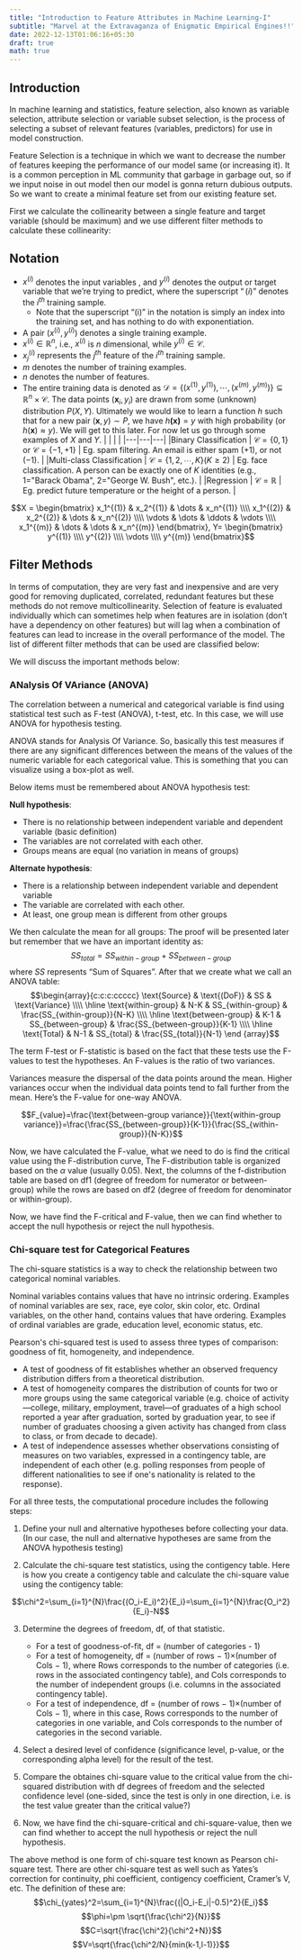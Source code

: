```yaml
---
title: "Introduction to Feature Attributes in Machine Learning-I"
subtitle: "Marvel at the Extravaganza of Enigmatic Empirical Engines!!"
date: 2022-12-13T01:06:16+05:30
draft: true
math: true
---
```


## Introduction
In machine learning and statistics, feature selection, also known as variable selection, attribute selection or variable subset selection, is the process of selecting a subset of relevant features (variables, predictors) for use in model construction.

Feature Selection is a technique in which we want to decrease the number of features keeping the performance of our model same (or increasing it). It is a common perception in ML community that garbage in garbage out, so if we input noise in out model then our model is gonna return dubious outputs. So we want to create a minimal feature set from our existing feature set.

First we calculate the collinearity between a single feature and target variable (should be maximum) and we use different filter methods to calculate these collinearity:

## Notation
* $x^{(i)}$ denotes the input variables , and $y^{(i)}$ denotes the output or target variable that we’re trying to predict, where the superscript $“(i)”$ denotes the $i^{th}$ training sample.
    * Note that the superscript “(i)” in the notation is simply an index into the training set, and has nothing to do with exponentiation.
* A pair $(x^{(i)},y^{(i)})$ denotes a single training example.
* $x^{(i)} \in \mathbb{R}^n$, i.e., $x^{(i)}$ is $n$ dimensional, while $y^{(i)} \in \mathcal{C}$.
* $x^{(i)}_j$ represents the $j^{th}$ feature of the $i^{th}$ training sample.
* $m$ denotes the number of training examples.
* $n$ denotes the number of features.
* The entire training data is denoted as $\mathcal{D} = \lbrace ({x}^{(1)},y^{(1)}), \cdots, ({x}^{(m)},y^{(m)}) \rbrace \subseteq \mathbb{R}^n \times \mathcal{C}$.
The data points $(\mathbf{x}_i,y_i)$ are drawn from some (unknown) distribution $P(X,Y)$. Ultimately we would like to learn a function $h$ such that for a new pair $(\mathbf{x},y)∼P$, we have $h\mathbf{(x)}=y$ with high probability (or $h(\mathbf{x})≈y$). We will get to this later. For now let us go through some examples of $X$ and $Y$.
|   |   |   |
|---|---|---|
|Binary Classification   | $\mathcal{C} = \lbrace 0,1 \rbrace$ or $\mathcal{C} = \lbrace -1,+1 \rbrace$ | Eg. spam filtering. An email is either spam (+1), or not (−1).  |
|Multi-class Classification   | $\mathcal{C} = \lbrace 1,2, \cdots, K \rbrace (K \geq 2)$  | Eg. face classification. A person can be exactly one of $K$ identities (e.g., 1="Barack Obama", 2="George W. Bush", etc.).  |
|Regression   | $\mathcal{C} = \mathbb{R}$ | Eg. predict future temperature or the height of a person. |  

$$X = \begin{bmatrix}
x_1^{(1)} & x_2^{(1)} & \dots & x_n^{(1)} \\\\
x_1^{(2)} & x_2^{(2)} & \dots & x_n^{(2)} \\\\
\vdots & \dots & \ddots & \vdots \\\\
x_1^{(m)} & \dots & \dots & x_n^{(m)}
\end{bmatrix}, Y=
\begin{bmatrix}
y^{(1)}  \\\\
y^{(2)}  \\\\
\vdots  \\\\
y^{(m)}
\end{bmatrix}$$

## Filter Methods
In terms of computation, they are very fast and inexpensive and are very good for removing duplicated, correlated, redundant features but these methods do not remove multicollinearity. Selection of feature is evaluated individually which can sometimes help when features are in isolation (don’t have a dependency on other features) but will lag when a combination of features can lead to increase in the overall performance of the model. The list of different filter methods that can be used are classified below:

We will discuss the important methods below:

### ANalysis Of VAriance (ANOVA)
The correlation between a numerical and categorical variable is find using statistical test such as F-test (ANOVA), t-test, etc. In this case, we will use ANOVA for hypothesis testing.

ANOVA stands for Analysis Of Variance. So, basically this test measures if there are any significant differences between the means of the values of the numeric variable for each categorical value. This is something that you can visualize using a box-plot as well.

Below items must be remembered about ANOVA hypothesis test:

**Null hypothesis**:
* There is no relationship between independent variable and dependent variable (basic definition)
* The variables are not correlated with each other.
* Groups means are equal (no variation in means of groups)

**Alternate hypothesis**:

* There is a relationship between independent variable and dependent variable
* The variable are correlated with each other.
* At least, one group mean is different from other groups

We then calculate the mean for all groups: The proof will be presented later but remember that we have an important identity as:
$$SS_{total} = SS_{within-group}+SS_{between-group}$$
where $SS$ represents “Sum of Squares”. After that we create what we call an ANOVA table:
$$\begin{array}{c:c:c:ccccc}
\text{Source} & \text{(DoF)} & SS & \text{Variance} \\\\ \hline
\text{within-group} & N-K & SS_{within-group} & \frac{SS_{within-group}}{N-K} \\\\ \hline
\text{between-group} & K-1 & SS_{between-group} & \frac{SS_{between-group}}{K-1} \\\\ \hline
\text{Total} & N-1 & SS_{total} & \frac{SS_{total}}{N-1}
\end {array}$$

The term F-test or F-statistic is based on the fact that these tests use the F-values to test the hypotheses. An F-values is the ratio of two variances.

Variances measure the dispersal of the data points around the mean. Higher variances occur when the individual data points tend to fall further from the mean. Here’s the F-value for one-way ANOVA.

$$F_{value}=\frac{\text{between-group variance}}{\text{within-group variance}}=\frac{\frac{SS_{between-group}}{K-1}}{\frac{SS_{within-group}}{N-K}}$$

Now, we have calculated the F-value, what we need to do is find the critical value using the F-distribution curve, The F-distribution table is organized based on the $\alpha$ value (usually 0.05). Next, the columns of the f-distribution table are based on df1 (degree of freedom for numerator or between-group) while the rows are based on df2 (degree of freedom for denominator or within-group).

Now, we have find the F-critical and F-value, then we can find whether to accept the null hypothesis or reject the null hypothesis.

### Chi-square test for Categorical Features
The chi-square statistics is a way to check the relationship between two categorical nominal variables.

Nominal variables contains values that have no intrinsic ordering. Examples of nominal variables are sex, race, eye color, skin color, etc. Ordinal variables, on the other hand, contains values that have ordering. Examples of ordinal variables are grade, education level, economic status, etc.

Pearson's chi-squared test is used to assess three types of comparison: goodness of fit, homogeneity, and independence.

* A test of goodness of fit establishes whether an observed frequency distribution differs from a theoretical distribution.
* A test of homogeneity compares the distribution of counts for two or more groups using the same categorical variable (e.g. choice of activity—college, military, employment, travel—of graduates of a high school reported a year after graduation, sorted by graduation year, to see if number of graduates choosing a given activity has changed from class to class, or from decade to decade).
* A test of independence assesses whether observations consisting of measures on two variables, expressed in a contingency table, are independent of each other (e.g. polling responses from people of different nationalities to see if one's nationality is related to the response).

For all three tests, the computational procedure includes the following steps:

1. Define your null and alternative hypotheses before collecting your data. (In our case, the null and alternative hypotheses are same from the ANOVA hypothesis testing)

2. Calculate the chi-square test statistics, using the contigency table. Here is how you create a contigency table and calculate the chi-square value using the contigency table:

$$\chi^2=\sum_{i=1}^{N}\frac{(O_i-E_i)^2}{E_i}=\sum_{i=1}^{N}\frac{O_i^2}{E_i}-N$$

3. Determine the degrees of freedom, df, of that statistic.
    * For a test of goodness-of-fit, df = (number of categories - 1)
    * For a test of homogeneity, df = (number of rows − 1)×(number of Cols − 1), where Rows corresponds to the number of categories (i.e. rows in the associated contingency table), and Cols corresponds to the number of independent groups (i.e. columns in the associated contingency table).
    * For a test of independence, df = (number of rows − 1)×(number of Cols − 1), where in this case, Rows corresponds to the number of categories in one variable, and Cols corresponds to the number of categories in the second variable.

4. Select a desired level of confidence (significance level, p-value, or the corresponding alpha level) for the result of the test.

5. Compare the obtaines chi-square value to the critical value from the chi-squared distribution with df degrees of freedom and the selected confidence level (one-sided, since the test is only in one direction, i.e. is the test value greater than the critical value?)

6. Now, we have find the chi-square-critical and chi-square-value, then we can find whether to accept the null hypothesis or reject the null hypothesis.

The above method is one form of chi-square test known as Pearson chi-square test. There are other chi-square test as well such as Yates’s correction for continuity, phi coefficient, contigency coefficient, Cramer’s V, etc. The definition of these are:
$$\chi_{yates}^2=\sum_{i=1}^{N}\frac{(|O_i-E_i|-0.5)^2}{E_i}$$
$$\phi=\pm \sqrt{\frac{\chi^2}{N}}$$
$$C=\sqrt{\frac{\chi^2}{\chi^2+N}}$$
$$V=\sqrt{\frac{\chi^2/N}{min(k-1,l-1)}}$$

